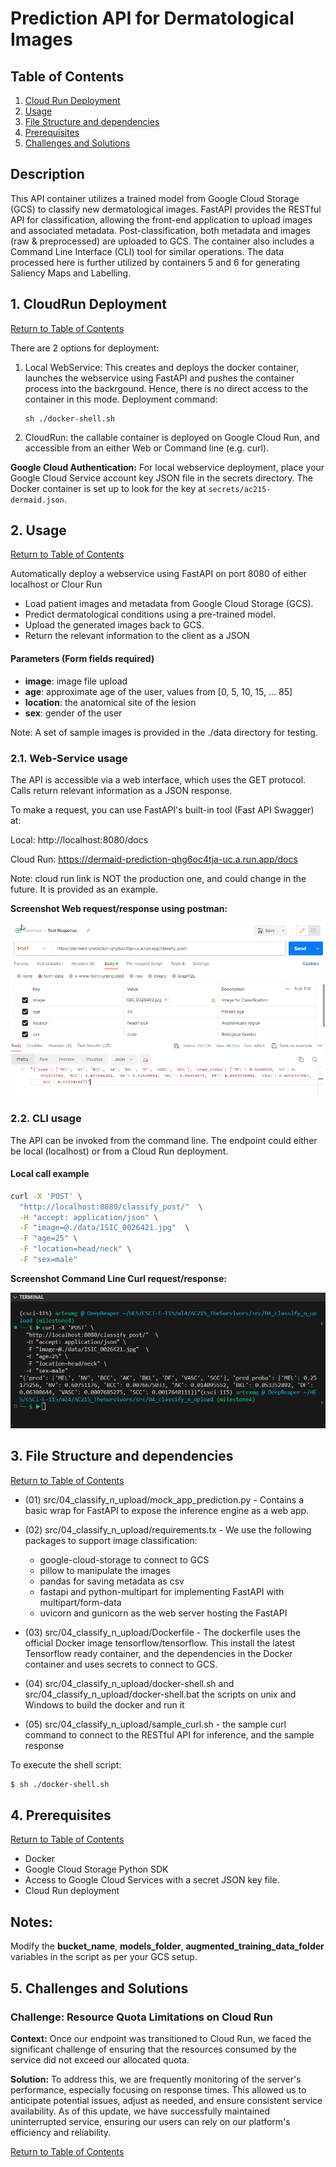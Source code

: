 
# Prediction API for Dermatological Images

<a id="contents"></a>
## Table of Contents

1. [Cloud Run Deployment](#deployment)
2. [Usage](#usage)
3. [File Structure and dependencies](#dependencies)
4. [Prerequisites](#prerequisites)
5. [Challenges and Solutions](#challenges)


<a id="description"></a>
## Description


This API container utilizes a trained model from Google Cloud Storage (GCS) to classify new dermatological images. FastAPI provides the RESTful API for classification, allowing the front-end application to upload images and associated metadata. Post-classification, both metadata and images (raw & preprocessed) are uploaded to GCS. The container also includes a Command Line Interface (CLI) tool for similar operations. The data processed here is further utilized by containers 5 and 6 for generating Saliency Maps and Labelling.


<a id="deployment"></a>
## 1. CloudRun Deployment
[Return to Table of Contents](#contents)


There are 2 options for deployment:

1. Local WebService: This creates and deploys the docker container, launches the webservice using FastAPI and pushes the container process into the backrgound. Hence, there is no direct access to the container in this mode.
    Deployment command:
    ```
    sh ./docker-shell.sh
    ```

2. CloudRun: the callable container is deployed on Google Cloud Run, and accessible from an either Web or Command line (e.g. curl). 

**Google Cloud Authentication:** For local webservice deployment, place your Google Cloud Service account key JSON file in the secrets directory. The Docker container is set up to look for the key at `secrets/ac215-dermaid.json`.

<a id="usage"></a>
## 2. Usage
[Return to Table of Contents](#contents)

Automatically deploy a webservice using FastAPI on port 8080 of either localhost or Clour Run


* Load patient images and metadata from Google Cloud Storage (GCS).
* Predict dermatological conditions using a pre-trained model.
* Upload the generated images back to GCS.
* Return the relevant information to the client as a JSON


#### Parameters (Form fields required)
* **image**: image file upload
* **age**: approximate age of the user, values from [0, 5, 10, 15, ... 85]
* **location**: the anatomical site of the lesion
* **sex**: gender of the user

Note: A set of sample images is provided in the ./data directory for testing.


<a id="webfeatures"></a>
### 2.1. Web-Service usage
The API is accessible via a web interface, which uses the GET protocol. Calls return relevant information as a JSON response.

To make a request, you can use FastAPI's built-in tool (Fast API Swagger) at:

Local: http://localhost:8080/docs

Cloud Run: https://dermaid-prediction-qhg6oc4tja-uc.a.run.app/docs 

Note: cloud run link is NOT the production one, and could change in the future. It is provided as an example.

**Screenshot Web request/response using postman:**  

![Screenshot from Postman showing request/response](../../images/container4-postman.png)

<a id="clifeatures"></a>
### 2.2. CLI usage

The API can be invoked from the command line. The endpoint could either be local (localhost) or from a Cloud Run deployment.

#### Local call example
```bash
curl -X 'POST' \
  "http://localhost:8080/classify_post/"  \
  -H "accept: application/json" \
  -F "image=@./data/ISIC_0026421.jpg"  \
  -F "age=25" \
  -F "location=head/neck" \
  -F "sex=male"
```
**Screenshot Command Line Curl request/response:**  

![Screenshot from Terminal showing Culr request/response](../../images/classify_post.png)


<a id="dependencies"></a>
## 3. File Structure and dependencies
[Return to Table of Contents](#contents)

- (01)  src/04_classify_n_upload/mock_app_prediction.py - Contains a basic wrap for FastAPI to expose the inference engine as a web app.

- (02) src/04_classify_n_upload/requirements.tx - We use the following packages to support image classification:

    - google-cloud-storage to connect to GCS
    - pillow to manipulate the images
    - pandas for saving metadata as csv
    - fastapi and python-multipart for implementing FastAPI with multipart/form-data
    - uvicorn and gunicorn as the web server hosting the FastAPI

- (03) src/04_classify_n_upload/Dockerfile - The dockerfile uses the official Docker image tensorflow/tensorflow. This install the latest Tensorflow ready container, and the dependencies in the Docker container and uses secrets to connect to GCS.

- (04) src/04_classify_n_upload/docker-shell.sh and src/04_classify_n_upload/docker-shell.bat the scripts on unix and Windows to build the docker and run it

- (05) src/04_classify_n_upload/sample_curl.sh - the sample curl command to connect to the RESTful API for inference, and the sample response

To execute the shell script:
```bash
$ sh ./docker-shell.sh
```

<a id="prerequisites"></a>
## 4. Prerequisites
[Return to Table of Contents](#contents)

* Docker
* Google Cloud Storage Python SDK
* Access to Google Cloud Services with a secret JSON key file.
* Cloud Run deployment

## Notes:
Modify the **bucket_name**, **models_folder**, **augmented_training_data_folder** variables in the script as per your GCS setup.

<a id="challenges"></a>
## 5. Challenges and Solutions

### Challenge: Resource Quota Limitations on Cloud Run

**Context:** Once our endpoint was transitioned to Cloud Run, we faced the significant challenge of ensuring that the resources consumed by the service did not exceed our allocated quota.

**Solution:** To address this, we are frequently monitoring of the server's performance, especially focusing on response times. This allowed us to anticipate potential issues, adjust as needed, and ensure consistent service availability. As of this update, we have successfully maintained uninterrupted service, ensuring our users can rely on our platform's efficiency and reliability.

[Return to Table of Contents](#contents)

